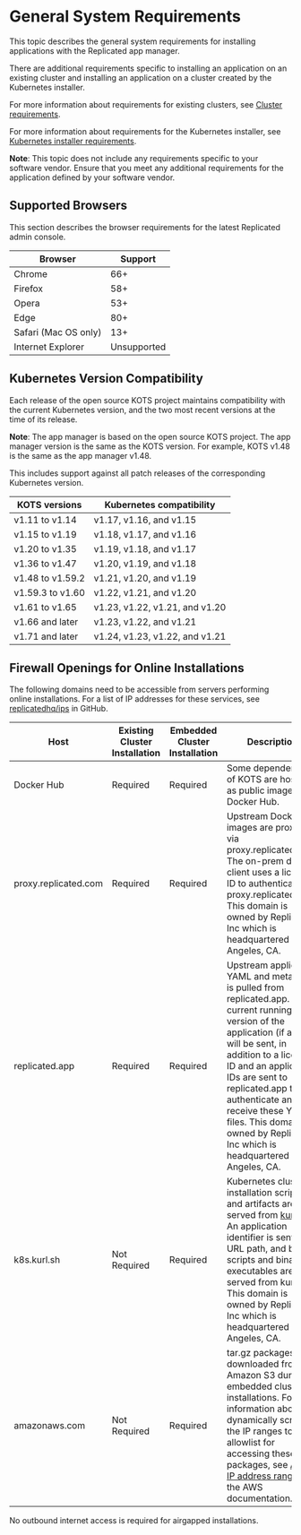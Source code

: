 # General System Requirements

This topic describes the general system requirements for installing applications with the Replicated app manager.

There are additional requirements specific to installing an application on an existing cluster and installing an application on a cluster created by the Kubernetes installer.

For more information about requirements for existing clusters, see [Cluster requirements](installing-existing-cluster-requirements).

For more information about requirements for the Kubernetes installer, see [Kubernetes installer requirements](installing-embedded-cluster-requirements).

**Note**: This topic does not include any requirements specific to your software vendor. Ensure that you meet any additional requirements for the application defined by your software vendor.

## Supported Browsers

This section describes the browser requirements for the latest Replicated admin console.

| Browser              | Support     |
|----------------------|-------------|
| Chrome               | 66+         |
| Firefox              | 58+         |
| Opera                | 53+         |
| Edge                 | 80+         |
| Safari (Mac OS only) | 13+         |
| Internet Explorer    | Unsupported |

## Kubernetes Version Compatibility

Each release of the open source KOTS project maintains compatibility with the current Kubernetes version, and the two most recent versions at the time of its release.

**Note**: The app manager is based on the open source KOTS project. The app manager version is the same as the KOTS version. For example, KOTS v1.48 is the same as the app manager v1.48.

This includes support against all patch releases of the corresponding Kubernetes version.

| KOTS versions   | Kubernetes compatibility |
|-----------------|---------------------------|
| v1.11 to v1.14  | v1.17, v1.16, and v1.15   |
| v1.15 to v1.19  | v1.18, v1.17, and v1.16   |
| v1.20 to v1.35  | v1.19, v1.18, and v1.17   |
| v1.36 to v1.47  | v1.20, v1.19, and v1.18   |
| v1.48 to v1.59.2 | v1.21, v1.20, and v1.19   |
| v1.59.3 to v1.60 | v1.22, v1.21, and v1.20   |
| v1.61 to v1.65 | v1.23, v1.22, v1.21, and v1.20|
| v1.66 and later | v1.23, v1.22, and v1.21   |
| v1.71 and later | v1.24, v1.23, v1.22, and v1.21   |

## Firewall Openings for Online Installations

The following domains need to be accessible from servers performing online installations.
For a list of IP addresses for these services, see [replicatedhq/ips](https://github.com/replicatedhq/ips/blob/master/ip_addresses.json) in GitHub.

| Host                 | Existing Cluster Installation | Embedded Cluster Installation | Description                                                                                                                                                                                                                                                                                                                                                |
|----------------------|-------------------------------|-------------------------------|------------------------------------------------------------------------------------------------------------------------------------------------------------------------------------------------------------------------------------------------------------------------------------------------------------------------------------------------------------|
| Docker Hub           | Required                      | Required                      | Some dependencies of KOTS are hosted as public images in Docker Hub.                                                                                                                                                                                                                                                                                       |
| proxy.replicated.com | Required                      | Required                      | Upstream Docker images are proxied via proxy.replicated.com. The on-prem docker client uses a license ID to authenticate to proxy.replicated.com. This domain is owned by Replicated, Inc which is headquartered in Los Angeles, CA.                                                                                                                       |
| replicated.app       | Required                      | Required                      | Upstream application YAML and metadata is pulled from replicated.app. The current running version of the application (if any) will be sent, in addition to a license ID and an application IDs are sent to replicated.app to authenticate and receive these YAML files. This domain is owned by Replicated, Inc which is headquartered in Los Angeles, CA. |
| k8s.kurl.sh          | Not Required                  | Required                      | Kubernetes cluster installation scripts and artifacts are served from [kurl.sh](https://kurl.sh). An application identifier is sent in a URL path, and bash scripts and binary executables are served from kurl.sh. This domain is owned by Replicated, Inc which is headquartered in Los Angeles, CA.                                                     |
| amazonaws.com        | Not Required                  | Required                      | tar.gz packages are downloaded from Amazon S3 during embedded cluster installations. For information about dynamically scraping the IP ranges to allowlist for accessing these packages, see [AWS IP address ranges](https://docs.aws.amazon.com/general/latest/gr/aws-ip-ranges.html#aws-ip-download) in the AWS documentation.                                                         |

No outbound internet access is required for airgapped installations.
